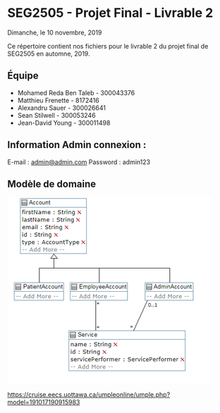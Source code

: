 # SEG2505 - Projet Final - Livrable 2
Dimanche, le 10 novembre, 2019

Ce répertoire contient nos fichiers pour le livrable 2 du projet final de SEG2505 en automne, 2019.

## Équipe
* Mohamed Reda Ben Taleb - 300043376
* Matthieu Frenette - 8172416
* Alexandru Sauer - 300026641
* Sean Stilwell - 300053246
* Jean-David Young - 300011498

## Information Admin connexion :
E-mail : admin@admin.com
Password : admin123
## Modèle de domaine

![Modèle de domaine UML](domain-model.PNG)

https://cruise.eecs.uottawa.ca/umpleonline/umple.php?model=191017190915983
